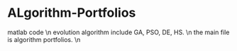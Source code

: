# ALgorithm-Portfolios
matlab code \n
evolution algorithm include GA, PSO, DE, HS. \n
the main file is algorithm portfolios. \n

